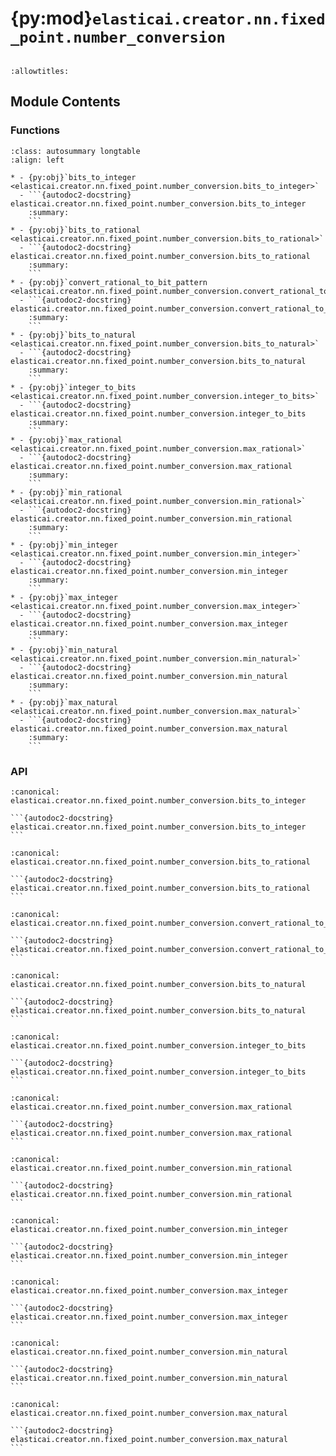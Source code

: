 # {py:mod}`elasticai.creator.nn.fixed_point.number_conversion`

```{py:module} elasticai.creator.nn.fixed_point.number_conversion
```

```{autodoc2-docstring} elasticai.creator.nn.fixed_point.number_conversion
:allowtitles:
```

## Module Contents

### Functions

````{list-table}
:class: autosummary longtable
:align: left

* - {py:obj}`bits_to_integer <elasticai.creator.nn.fixed_point.number_conversion.bits_to_integer>`
  - ```{autodoc2-docstring} elasticai.creator.nn.fixed_point.number_conversion.bits_to_integer
    :summary:
    ```
* - {py:obj}`bits_to_rational <elasticai.creator.nn.fixed_point.number_conversion.bits_to_rational>`
  - ```{autodoc2-docstring} elasticai.creator.nn.fixed_point.number_conversion.bits_to_rational
    :summary:
    ```
* - {py:obj}`convert_rational_to_bit_pattern <elasticai.creator.nn.fixed_point.number_conversion.convert_rational_to_bit_pattern>`
  - ```{autodoc2-docstring} elasticai.creator.nn.fixed_point.number_conversion.convert_rational_to_bit_pattern
    :summary:
    ```
* - {py:obj}`bits_to_natural <elasticai.creator.nn.fixed_point.number_conversion.bits_to_natural>`
  - ```{autodoc2-docstring} elasticai.creator.nn.fixed_point.number_conversion.bits_to_natural
    :summary:
    ```
* - {py:obj}`integer_to_bits <elasticai.creator.nn.fixed_point.number_conversion.integer_to_bits>`
  - ```{autodoc2-docstring} elasticai.creator.nn.fixed_point.number_conversion.integer_to_bits
    :summary:
    ```
* - {py:obj}`max_rational <elasticai.creator.nn.fixed_point.number_conversion.max_rational>`
  - ```{autodoc2-docstring} elasticai.creator.nn.fixed_point.number_conversion.max_rational
    :summary:
    ```
* - {py:obj}`min_rational <elasticai.creator.nn.fixed_point.number_conversion.min_rational>`
  - ```{autodoc2-docstring} elasticai.creator.nn.fixed_point.number_conversion.min_rational
    :summary:
    ```
* - {py:obj}`min_integer <elasticai.creator.nn.fixed_point.number_conversion.min_integer>`
  - ```{autodoc2-docstring} elasticai.creator.nn.fixed_point.number_conversion.min_integer
    :summary:
    ```
* - {py:obj}`max_integer <elasticai.creator.nn.fixed_point.number_conversion.max_integer>`
  - ```{autodoc2-docstring} elasticai.creator.nn.fixed_point.number_conversion.max_integer
    :summary:
    ```
* - {py:obj}`min_natural <elasticai.creator.nn.fixed_point.number_conversion.min_natural>`
  - ```{autodoc2-docstring} elasticai.creator.nn.fixed_point.number_conversion.min_natural
    :summary:
    ```
* - {py:obj}`max_natural <elasticai.creator.nn.fixed_point.number_conversion.max_natural>`
  - ```{autodoc2-docstring} elasticai.creator.nn.fixed_point.number_conversion.max_natural
    :summary:
    ```
````

### API

````{py:function} bits_to_integer(pattern: str) -> int
:canonical: elasticai.creator.nn.fixed_point.number_conversion.bits_to_integer

```{autodoc2-docstring} elasticai.creator.nn.fixed_point.number_conversion.bits_to_integer
```
````

````{py:function} bits_to_rational(pattern: str, frac_bits: int) -> float
:canonical: elasticai.creator.nn.fixed_point.number_conversion.bits_to_rational

```{autodoc2-docstring} elasticai.creator.nn.fixed_point.number_conversion.bits_to_rational
```
````

````{py:function} convert_rational_to_bit_pattern(rational: float, total_bits: int, frac_bits: int) -> str
:canonical: elasticai.creator.nn.fixed_point.number_conversion.convert_rational_to_bit_pattern

```{autodoc2-docstring} elasticai.creator.nn.fixed_point.number_conversion.convert_rational_to_bit_pattern
```
````

````{py:function} bits_to_natural(pattern: str) -> int
:canonical: elasticai.creator.nn.fixed_point.number_conversion.bits_to_natural

```{autodoc2-docstring} elasticai.creator.nn.fixed_point.number_conversion.bits_to_natural
```
````

````{py:function} integer_to_bits(number: int, total_bits: int) -> str
:canonical: elasticai.creator.nn.fixed_point.number_conversion.integer_to_bits

```{autodoc2-docstring} elasticai.creator.nn.fixed_point.number_conversion.integer_to_bits
```
````

````{py:function} max_rational(total_bits: int, frac_bits: int) -> float
:canonical: elasticai.creator.nn.fixed_point.number_conversion.max_rational

```{autodoc2-docstring} elasticai.creator.nn.fixed_point.number_conversion.max_rational
```
````

````{py:function} min_rational(total_bits: int, frac_bits: int) -> float
:canonical: elasticai.creator.nn.fixed_point.number_conversion.min_rational

```{autodoc2-docstring} elasticai.creator.nn.fixed_point.number_conversion.min_rational
```
````

````{py:function} min_integer(total_bits: int) -> int
:canonical: elasticai.creator.nn.fixed_point.number_conversion.min_integer

```{autodoc2-docstring} elasticai.creator.nn.fixed_point.number_conversion.min_integer
```
````

````{py:function} max_integer(total_bits: int) -> int
:canonical: elasticai.creator.nn.fixed_point.number_conversion.max_integer

```{autodoc2-docstring} elasticai.creator.nn.fixed_point.number_conversion.max_integer
```
````

````{py:function} min_natural(total_bits: int) -> int
:canonical: elasticai.creator.nn.fixed_point.number_conversion.min_natural

```{autodoc2-docstring} elasticai.creator.nn.fixed_point.number_conversion.min_natural
```
````

````{py:function} max_natural(total_bits: int) -> int
:canonical: elasticai.creator.nn.fixed_point.number_conversion.max_natural

```{autodoc2-docstring} elasticai.creator.nn.fixed_point.number_conversion.max_natural
```
````
